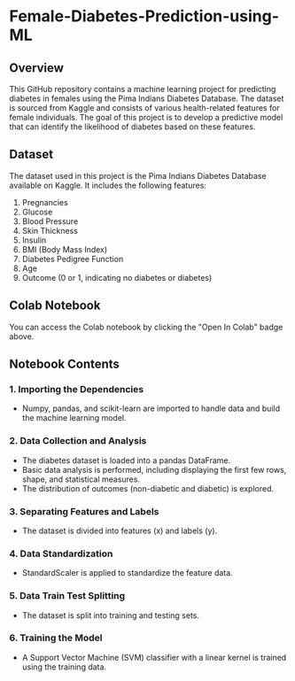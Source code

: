 # Female-Diabetes-Prediction-using-ML


## Overview
This GitHub repository contains a machine learning project for predicting diabetes in females using the Pima Indians Diabetes Database. The dataset is sourced from Kaggle and consists of various health-related features for female individuals. The goal of this project is to develop a predictive model that can identify the likelihood of diabetes based on these features.

## Dataset
The dataset used in this project is the Pima Indians Diabetes Database available on Kaggle. 
It includes the following features:
1. Pregnancies
2. Glucose
3. Blood Pressure
4. Skin Thickness
5. Insulin
6. BMI (Body Mass Index)
7. Diabetes Pedigree Function
8. Age
9. Outcome (0 or 1, indicating no diabetes or diabetes)

## Colab Notebook
You can access the Colab notebook by clicking the "Open In Colab" badge above.
## Notebook Contents

### 1. Importing the Dependencies

- Numpy, pandas, and scikit-learn are imported to handle data and build the machine learning model.

### 2. Data Collection and Analysis

- The diabetes dataset is loaded into a pandas DataFrame.
- Basic data analysis is performed, including displaying the first few rows, shape, and statistical measures.
- The distribution of outcomes (non-diabetic and diabetic) is explored.

### 3. Separating Features and Labels

- The dataset is divided into features (x) and labels (y).

### 4. Data Standardization

- StandardScaler is applied to standardize the feature data.

### 5. Data Train Test Splitting

- The dataset is split into training and testing sets.

### 6. Training the Model

- A Support Vector Machine (SVM) classifier with a linear kernel is trained using the training data.
